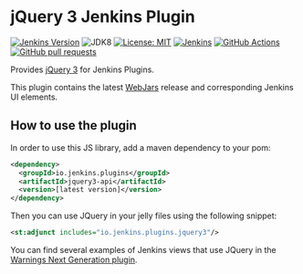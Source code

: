 # jQuery 3 Jenkins Plugin

[![Jenkins Version](https://img.shields.io/badge/Jenkins-2.138.4-green.svg?label=min.%20Jenkins)](https://jenkins.io/download/)
![JDK8](https://img.shields.io/badge/jdk-8-yellow.svg?label=min.%20JDK)
[![License: MIT](https://img.shields.io/badge/license-MIT-yellow.svg)](https://opensource.org/licenses/MIT)
[![Jenkins](https://ci.jenkins.io/job/Plugins/job/jquery3-api-plugin/job/master/badge/icon)](https://ci.jenkins.io/job/Plugins/job/jquery3-api-plugin/job/master/)
[![GitHub Actions](https://github.com/jenkinsci/jquery3-api-plugin/workflows/GitHub%20Actions/badge.svg)](https://github.com/jenkinsci/jquery3-api-plugin/actions)
[![GitHub pull requests](https://img.shields.io/github/issues-pr/jenkinsci/jquery3-api-plugin.svg)](https://github.com/jenkinsci/jquery3-api-plugin/pulls)

Provides [jQuery 3](https://jquery.com) for Jenkins Plugins.

This plugin contains the latest [WebJars](https://www.webjars.org) release and corresponding Jenkins UI elements. 

## How to use the plugin

In order to use this JS library, add a maven dependency to your pom:
```xml
<dependency>
  <groupId>io.jenkins.plugins</groupId>
  <artifactId>jquery3-api</artifactId>
  <version>[latest version]</version>
</dependency>
```

Then you can use JQuery in your jelly files using the following snippet:

```xml
<st:adjunct includes="io.jenkins.plugins.jquery3"/>
```
 
You can find several examples of Jenkins views that use JQuery in the 
[Warnings Next Generation plugin](https://github.com/jenkinsci/warnings-ng-plugin).

